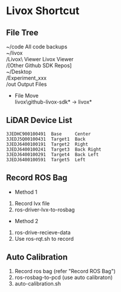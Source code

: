 
Livox Shortcut
==============


File Tree
---------

~/code                          All code backups  
~/livox  
    /Livox\ Viewer              Livox Viewer  
    /[Other Github SDK Repos]  
~/Desktop  
    /Experiment_xxx  
    /out                        Output Files  

* File Move  
livox\github-livox-sdk\* -> livox\*  


LiDAR Device List
-----------------

```
3JEDHC900100491  Base     Center
3JEDJ5Q00100431  Target1  Back
3JEDJ6400100191  Target2  Right
3JEDJ6400100241  Target3  Back Right
3JEDJ6400100291  Target4  Back Left
3JEDJ6400100591  Target5  Left
```


Record ROS Bag
--------------

* Method 1

1. Record lvx file
2. ros-driver-lvx-to-rosbag

* Method 2

1. ros-drive-recieve-data
2. Use ros-rqt.sh to record


Auto Calibration
----------------

1. Record ros bag (refer "Record ROS Bag")
3. ros-rosbag-to-pcd (use auto calibraton)
4. auto-calibration.sh
